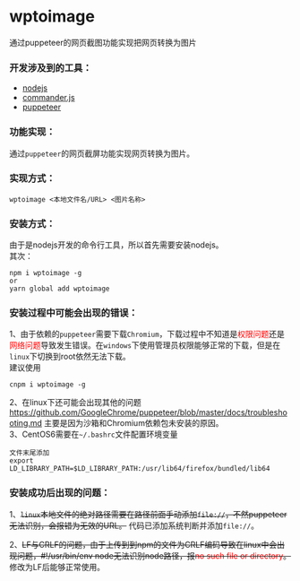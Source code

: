 # wptoimage
通过puppeteer的网页截图功能实现把网页转换为图片


### 开发涉及到的工具：
*   [nodejs](https://github.com/nodejs/node)
*   [commander.js](https://github.com/tj/commander.js)
*   [puppeteer](https://github.com/GoogleChrome/puppeteer)

### 功能实现：
通过`puppeteer`的网页截屏功能实现网页转换为图片。

### 实现方式：
```
wptoimage <本地文件名/URL> <图片名称>
```

### 安装方式：
由于是nodejs开发的命令行工具，所以首先需要安装nodejs。  
其次：
```
npm i wptoimage -g
or
yarn global add wptoimage
```

### 安装过程中可能会出现的错误：
1、由于依赖的`puppeteer`需要下载`Chromium`，下载过程中不知道是<font color="red">权限问题</font>还是<font color="red">网络问题</font>导致发生错误。在`windows`下使用管理员权限能够正常的下载，但是在`linux`下切换到root依然无法下载。  
建议使用
```
cnpm i wptoimage -g
```
2、在linux下还可能会出现其他的问题<https://github.com/GoogleChrome/puppeteer/blob/master/docs/troubleshooting.md>
主要是因为沙箱和Chromium依赖包未安装的原因。  
3、CentOS6需要在`~/.bashrc`文件配置环境变量
```
文件末尾添加
export LD_LIBRARY_PATH=$LD_LIBRARY_PATH:/usr/lib64/firefox/bundled/lib64
```

### 安装成功后出现的问题：
1、~~`linux`本地文件的绝对路径需要在路径前面手动添加`file://`，不然puppeteer无法识别，会报错为无效的URL。~~ 代码已添加系统判断并添加`file://`。  

2、~~LF与CRLF的问题，由于上传到到npm的文件为CRLF编码导致在linux中会出现问题，#!/usr/bin/env node无法识别node路径，报<font color="red">no such file or directory</font>。~~ 修改为LF后能够正常使用。